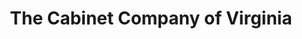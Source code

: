 ---
title: "The Cabinet Company of Virginia"
url: /smithfield/the-cabinet-company-of-virginia/
shop: Küchen
---